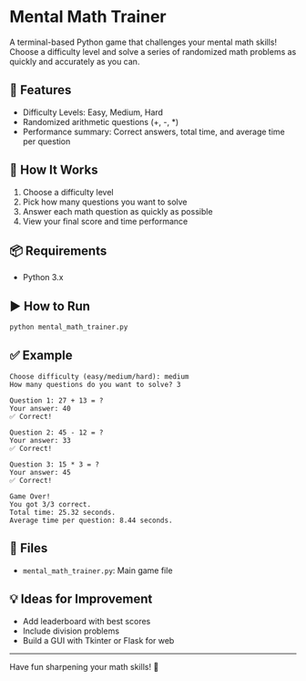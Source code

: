# Mental Math Trainer

A terminal-based Python game that challenges your mental math skills! Choose a difficulty level and solve a series of randomized math problems as quickly and accurately as you can.

## 🚀 Features
- Difficulty Levels: Easy, Medium, Hard
- Randomized arithmetic questions (+, -, *)
- Performance summary: Correct answers, total time, and average time per question

## 🧠 How It Works
1. Choose a difficulty level
2. Pick how many questions you want to solve
3. Answer each math question as quickly as possible
4. View your final score and time performance

## 📦 Requirements
- Python 3.x

## ▶️ How to Run
```bash
python mental_math_trainer.py
```

## ✅ Example
```
Choose difficulty (easy/medium/hard): medium
How many questions do you want to solve? 3

Question 1: 27 + 13 = ?
Your answer: 40
✅ Correct!

Question 2: 45 - 12 = ?
Your answer: 33
✅ Correct!

Question 3: 15 * 3 = ?
Your answer: 45
✅ Correct!

Game Over!
You got 3/3 correct.
Total time: 25.32 seconds.
Average time per question: 8.44 seconds.
```

## 📁 Files
- `mental_math_trainer.py`: Main game file

## 💡 Ideas for Improvement
- Add leaderboard with best scores
- Include division problems
- Build a GUI with Tkinter or Flask for web

---

Have fun sharpening your math skills! 💪
